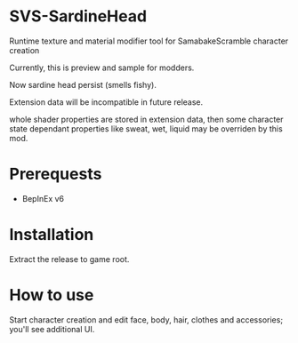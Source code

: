 # SVS-SardineHead

Runtime texture and material modifier tool for SamabakeScramble character creation

Currently, this is preview and sample for modders.

Now sardine head persist (smells fishy).

Extension data will be incompatible in future release.

whole shader properties are stored in extension data,
then some character state dependant properties like sweat, wet, liquid may be overriden by this mod.

# Prerequests

 * BepInEx v6

# Installation

Extract the release to game root.

# How to use

Start character creation and edit face, body, hair, clothes and accessories; you'll see additional UI.